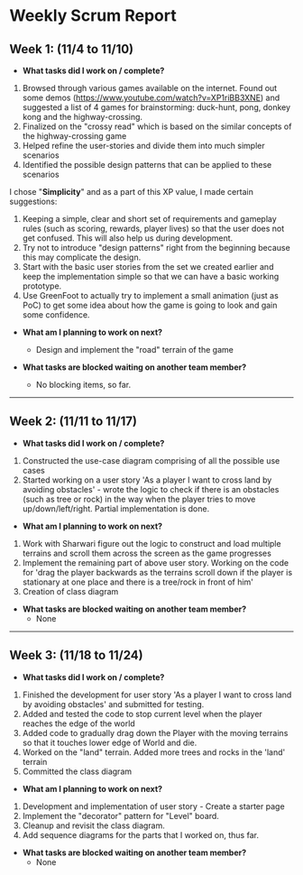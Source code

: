 # Weekly Scrum Report
## Week 1: (11/4 to 11/10)
 * **What tasks did I work on / complete?**
 1. Browsed through various games available on the internet. Found out some demos (https://www.youtube.com/watch?v=XP1riBB3XNE) and suggested a list of 4 games for brainstorming: duck-hunt, pong, donkey kong and the highway-crossing.
 2. Finalized on the "crossy read" which is based on the similar concepts of the highway-crossing game
 3. Helped refine the user-stories and divide them into much simpler scenarios
 4. Identified the possible design patterns that can be applied to these scenarios

 I chose "**Simplicity**" and as a part of this XP value, I made certain suggestions:
 1. Keeping a simple, clear and short set of requirements and gameplay rules (such as scoring, rewards, player lives) so that the user does not get confused. This will also help us during development.
 2. Try not to introduce "design patterns" right from the beginning because this may complicate the design. 
 3. Start with the basic user stories from the set we created earlier and keep the implementation simple so that we can have a basic working prototype. 
 4. Use GreenFoot to actually try to implement a small animation (just as PoC) to get some idea about how the game is going to look and gain some confidence.


 * **What am I planning to work on next?**
   - Design and implement the "road" terrain of the game 

 * **What tasks are blocked waiting on another team member?**
   - No blocking items, so far.
------------------------------------

## Week 2: (11/11 to 11/17)
 * **What tasks did I work on / complete?**
 1. Constructed the use-case diagram comprising of all the possible use cases
 2. Started working on a user story 'As a player I want to cross land by avoiding obstacles' - wrote the logic to check if there is an obstacles (such as tree or rock) in the way when the player tries to move up/down/left/right. Partial implementation is done.

 * **What am I planning to work on next?**
 1. Work with Sharwari figure out the logic to construct and load multiple terrains and scroll them across the screen as the game progresses
 2. Implement the remaining part of above user story. Working on the code for 'drag the player backwards as the terrains scroll down if the player is stationary at one place and there is a tree/rock in front of him'
 3. Creation of class diagram

 * **What tasks are blocked waiting on another team member?**
   - None

------------------------------------

## Week 3: (11/18 to 11/24)
 * **What tasks did I work on / complete?**
 1. Finished the development for user story 'As a player I want to cross land by avoiding obstacles' and submitted for testing. 
 2. Added and tested the code to stop current level when the player reaches the edge of the world
 3. Added code to gradually drag down the Player with the moving terrains so that it touches lower edge of World and die.
 4. Worked on the "land" terrain. Added more trees and rocks in the 'land' terrain
 5. Committed the class diagram

 * **What am I planning to work on next?**
 1. Development and implementation of user story - Create a starter page
 2. Implement the "decorator" pattern for "Level" board.
 3. Cleanup and revisit the class diagram.
 4. Add sequence diagrams for the parts that I worked on, thus far.
 
 * **What tasks are blocked waiting on another team member?**
   - None
